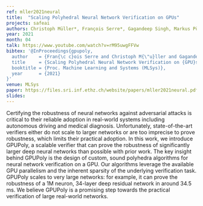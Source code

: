 ```yaml
---
ref: mller2021neural
title:  "Scaling Polyhedral Neural Network Verification on GPUs"
projects: safeai
authors: Christoph Müller*, François Serre*, Gagandeep Singh, Markus Püschel, Martin Vechev
year: 2021
month: 04
talk: https://www.youtube.com/watch?v=rM95uwgFFVw
bibtex: '@InProceedings{gpupoly,
  author    = {Fran{\c c}ois Serre and Christoph M{\"u}ller and Gagandeep Singh and Markus P{\"u}schel and Martin Vechev},
  title     = {Scaling Polyhedral Neural Network Verification on {GPU}s},
  booktitle = {Proc. Machine Learning and Systems (MLSys)},
  year      = {2021}
}'
venue: MLSys
paper: https://files.sri.inf.ethz.ch/website/papers/mller2021neural.pdf
slides: 
---
```

Certifying the robustness of neural networks against adversarial attacks is critical to their reliable adoption in real-world systems including autonomous driving and medical diagnosis. Unfortunately, state-of-the-art verifiers either do not scale to larger networks or are too imprecise to prove robustness, which limits their practical adoption. In this work, we introduce GPUPoly, a scalable verifier that can prove the robustness of significantly larger deep neural networks than possible with prior work. The key insight behind GPUPoly is the design of custom, sound polyhedra algorithms for neural network verification on a GPU. Our algorithms leverage the available GPU parallelism and the inherent sparsity of the underlying verification task. GPUPoly scales to very large networks: for example, it can prove the robustness of a 1M neuron, 34-layer deep residual network in around 34.5 ms. We believe GPUPoly is a promising step towards the practical verification of large real-world networks.
